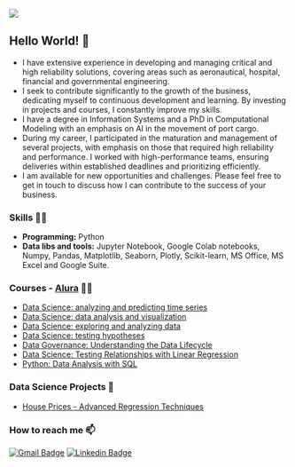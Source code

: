 ![](https://komarev.com/ghpvc/?username=elisioleon)

## Hello World! 👋

- I have extensive experience in developing and managing critical and high reliability solutions, covering areas such as aeronautical, hospital, financial and governmental engineering.
- I seek to contribute significantly to the growth of the business, dedicating myself to continuous development and learning. By investing in projects and courses, I constantly improve my skills.
- I have a degree in Information Systems and a PhD in Computational Modeling with an emphasis on AI in the movement of port cargo.
- During my career, I participated in the maturation and management of several projects, with emphasis on those that required high reliability and performance. I worked with high-performance teams, ensuring deliveries within established deadlines and prioritizing efficiently.
- I am available for new opportunities and challenges. Please feel free to get in touch to discuss how I can contribute to the success of your business.

### Skills :woman_technologist:

* **Programming:** Python 
* **Data libs and tools:** Jupyter Notebook, Google Colab notebooks, Numpy, Pandas, Matplotlib, Seaborn, Plotly, Scikit-learn, MS Office, MS Excel and Google Suite.
  
 ### Courses - [Alura](https://www.alura.com.br/) 👩‍🏫
- [Data Science: analyzing and predicting time series](https://cursos.alura.com.br/course/data-science-analisando-prevendo-series-temporais)
- [Data Science: data analysis and visualization](https://cursos.alura.com.br/course/data-science-primeiros-passos)
- [Data Science: exploring and analyzing data](https://cursos.alura.com.br/course/data-science-explorando-analisando-dados)
- [Data Science: testing hypotheses](https://cursos.alura.com.br/course/data-science-testando-hipoteses)
- [Data Governance: Understanding the Data Lifecycle](https://cursos.alura.com.br/course/governanca-dados-conhecendo-ciclo-vida-dados)
- [Data Science: Testing Relationships with Linear Regression](https://cursos.alura.com.br/course/data-science-testando-relacoes-regressao-linear)
- [Python: Data Analysis with SQL](https://cursos.alura.com.br/course/python-analise-dados-sql)


 ### Data Science Projects 🎲

- [House Prices - Advanced Regression Techniques](https://github.com/elisioleon/House_Prices_Advanced_Regression_Techniques_Kaggle)

### How to reach me 📫

[![Gmail Badge](https://img.shields.io/badge/-elisioleon@gmail.com-6633cc?style=flat-square&logo=Gmail&logoColor=white&link=mailto:elisioleon@gmail.com)](mailto:elisioleon@gmail.com)
[![Linkedin Badge](https://img.shields.io/badge/-elisiodeleon-6633cc?style=flat-square&logo=Linkedin&logoColor=white&link=https://www.linkedin.com/in/elisiodeleon/)](https://www.linkedin.com/in/elisiodeleon/) 

